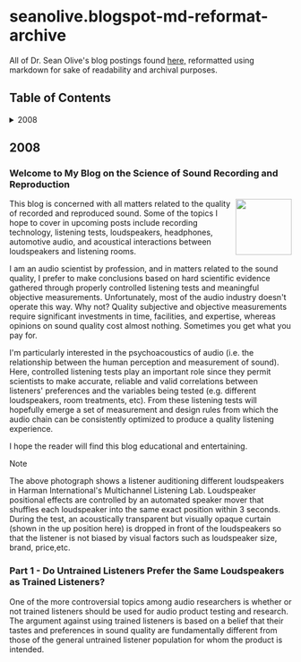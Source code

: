 # seanolive.blogspot-md-reformat-archive
All of Dr. Sean Olive's blog postings found [here,](seanolive.blogspot.com) reformatted using markdown for sake of readability and archival purposes.

## Table of Contents

<details>

<summary>2008</summary>

- Welcome to My Blog on the Science of Sound Recording and Reproduction
- Part 1 - Do Untrained Listeners Prefer the Same Loudspeakers as Trained Listeners?
- Part 2 - Differences in Performances of Trained Versus Untrained Listeners
- Part 3 - Relationship between Loudspeaker Measurements and Listener Preferences
- Sound Science - Loudspeaker R&D at Harman

</details>

## 2008
### Welcome to My Blog on the Science of Sound Recording and Reproduction
<img align="right" width="100" height="100" src="https://github.com/patch46/seanolive.blogspot-md-reformat-archive/assets/155677375/c9820c5c-e9ea-4109-aea6-a781ab2d489f">
This blog is concerned with all matters related to the quality of recorded and reproduced sound. Some of the topics I hope to cover in upcoming posts include recording technology, listening tests, loudspeakers, headphones, automotive audio, and acoustical interactions between loudspeakers and listening rooms.

I am an audio scientist by profession, and in matters related to the sound quality, I prefer to make conclusions based on hard scientific evidence gathered through properly controlled listening tests and meaningful objective measurements. Unfortunately, most of the audio industry doesn't operate this way. Why not? Quality subjective and objective measurements require significant investments in time, facilities, and expertise, whereas opinions on sound quality cost almost nothing.  Sometimes you get what you pay for.

I'm particularly  interested in the psychoacoustics of audio (i.e. the relationship between the human perception and measurement of sound). Here, controlled listening tests play an important role  since they permit scientists to make accurate, reliable and valid correlations between listeners' preferences and the variables being tested (e.g. different loudspeakers, room treatments, etc). From these listening tests  will hopefully emerge  a set of measurement and design rules from which the audio chain can be consistently optimized to produce a quality listening experience.

I hope the reader will find this blog educational and entertaining.

> [!NOTE]
> The above photograph shows a listener auditioning different loudspeakers in Harman International's Multichannel Listening Lab.  Loudspeaker positional effects are controlled by an automated speaker mover that shuffles each loudspeaker into the same exact position within 3 seconds. During the test, an acoustically transparent but visually opaque curtain (shown in the up position here) is dropped in front of the loudspeakers so that the listener is not biased by visual factors such as loudspeaker size, brand, price,etc.

### Part 1 - Do Untrained Listeners Prefer the Same Loudspeakers as Trained Listeners?
One of the more controversial topics among audio researchers is whether or not trained listeners should be used for audio product testing and research. The argument against using trained listeners is based on a belief that their tastes and preferences in sound quality are fundamentally different from those of the general untrained listener population for whom the product is intended.
